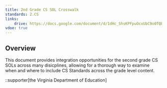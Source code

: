 ```yaml
---
title: 2nd Grade CS SOL Crosswalk
standards: 2.CS
links:
    drive: https://docs.google.com/document/d/1dHc_ShsKPFpuOcvUbC9o0TQEuH8KRgL2oiHBZPFPchM/edit?usp=drive_link
vdoe: true
---
```


## Overview
This document provides integration opportunities for the second grade CS SOLs across many disicplines, allowing for a thorough way to examine when and where to include CS Standards across the grade level content.

::supporter[the Virginia Department of Education]